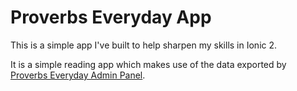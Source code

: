 # Proverbs Everyday App

This is a simple app I've built to help sharpen my skills in Ionic 2.

It is a simple reading app which makes use of the data exported by [Proverbs Everyday Admin Panel](https://github.com/DavinaLeong/Proverbs-Everyday-Admin-Panel).
